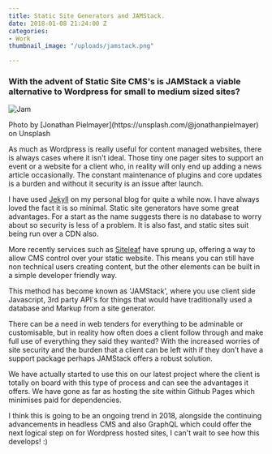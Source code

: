 ```yaml
---
title: Static Site Generators and JAMStack.
date: 2018-01-08 21:24:00 Z
categories:
- Work
thumbnail_image: "/uploads/jamstack.png"

---
```


### With the advent of Static Site CMS's is JAMStack a viable alternative to Wordpress for small to medium sized sites?

<p><img  src="{{ site.baseurl }}/uploads/jamstack.png" alt="Jam"  /></p>
Photo by [Jonathan Pielmayer](https://unsplash.com/@jonathanpielmayer) on Unsplash

As much as Wordpress is really useful for content managed websites, there is always cases where it isn't ideal. Those tiny one pager sites to support an event or a website for a client who, in reality  will only end up adding a news article occasionally. The constant maintenance of plugins and core updates is a burden and without it security is an issue after launch.

I have used [Jekyll](https://jekyllrb.com/) on my personal blog for quite a while now. I have always loved the fact it is so minimal. Static site generators have some great advantages. For a start as the name suggests there is no database to worry about so security is less of a problem. It is also fast, and static sites suit being run over a CDN also.

More recently services such as [Siteleaf](http://www.siteleaf.com) have sprung up, offering a way to allow CMS control over your static website. This means you can still have non technical users creating content, but the other elements can be built in a simple developer friendly way. 

This method has become known as 'JAMStack', where you use client side Javascript, 3rd party API's for things that would have traditionally used a database and Markup from a site generator.

There can be a need in web tenders for everything to be adminable or customisable, but in reality how often does a client follow through and make full use of everything they said they wanted? With the increased worries of site security and the burden that a client can be left with if they don't have a support package perhaps JAMStack offers a robust solution.

We have actually started to use this on our latest project where the client is totally on board with this type of process and can see the advantages it offers. We have gone as far as hosting the site within Github Pages which minimises paid for dependencies. 

I think this is going to be an ongoing trend in 2018, alongside the continuing advancements in headless CMS and also GraphQL which could offer the next logical step on for Wordpress hosted sites, I can't wait to see how this develops! :)

 

